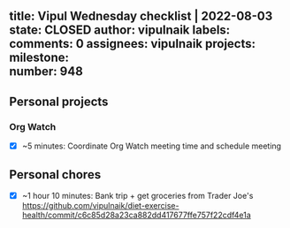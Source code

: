 title:	Vipul Wednesday checklist | 2022-08-03
state:	CLOSED
author:	vipulnaik
labels:	
comments:	0
assignees:	vipulnaik
projects:	
milestone:	
number:	948
--
## Personal projects

### Org Watch

- [x] ~5 minutes: Coordinate Org Watch meeting time and schedule meeting

## Personal chores

- [x] ~1 hour 10 minutes: Bank trip + get groceries from Trader Joe's https://github.com/vipulnaik/diet-exercise-health/commit/c6c85d28a23ca882dd417677ffe757f22cdf4e1a
